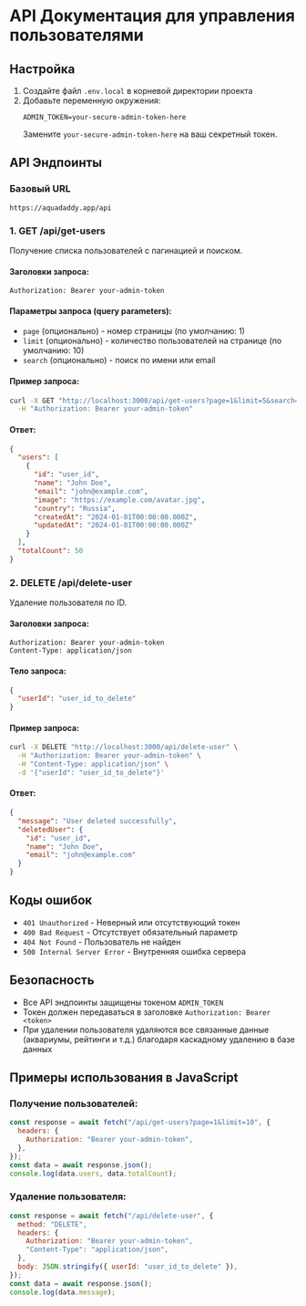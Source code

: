 # API Документация для управления пользователями

## Настройка

1. Создайте файл `.env.local` в корневой директории проекта
2. Добавьте переменную окружения:
   ```
   ADMIN_TOKEN=your-secure-admin-token-here
   ```
   Замените `your-secure-admin-token-here` на ваш секретный токен.

## API Эндпоинты

### Базовый URL

```
https://aquadaddy.app/api
```

### 1. GET /api/get-users

Получение списка пользователей с пагинацией и поиском.

#### Заголовки запроса:

```
Authorization: Bearer your-admin-token
```

#### Параметры запроса (query parameters):

- `page` (опционально) - номер страницы (по умолчанию: 1)
- `limit` (опционально) - количество пользователей на странице (по умолчанию: 10)
- `search` (опционально) - поиск по имени или email

#### Пример запроса:

```bash
curl -X GET "http://localhost:3000/api/get-users?page=1&limit=5&search=john" \
  -H "Authorization: Bearer your-admin-token"
```

#### Ответ:

```json
{
  "users": [
    {
      "id": "user_id",
      "name": "John Doe",
      "email": "john@example.com",
      "image": "https://example.com/avatar.jpg",
      "country": "Russia",
      "createdAt": "2024-01-01T00:00:00.000Z",
      "updatedAt": "2024-01-01T00:00:00.000Z"
    }
  ],
  "totalCount": 50
}
```

### 2. DELETE /api/delete-user

Удаление пользователя по ID.

#### Заголовки запроса:

```
Authorization: Bearer your-admin-token
Content-Type: application/json
```

#### Тело запроса:

```json
{
  "userId": "user_id_to_delete"
}
```

#### Пример запроса:

```bash
curl -X DELETE "http://localhost:3000/api/delete-user" \
  -H "Authorization: Bearer your-admin-token" \
  -H "Content-Type: application/json" \
  -d '{"userId": "user_id_to_delete"}'
```

#### Ответ:

```json
{
  "message": "User deleted successfully",
  "deletedUser": {
    "id": "user_id",
    "name": "John Doe",
    "email": "john@example.com"
  }
}
```

## Коды ошибок

- `401 Unauthorized` - Неверный или отсутствующий токен
- `400 Bad Request` - Отсутствует обязательный параметр
- `404 Not Found` - Пользователь не найден
- `500 Internal Server Error` - Внутренняя ошибка сервера

## Безопасность

- Все API эндпоинты защищены токеном `ADMIN_TOKEN`
- Токен должен передаваться в заголовке `Authorization: Bearer <token>`
- При удалении пользователя удаляются все связанные данные (аквариумы, рейтинги и т.д.) благодаря каскадному удалению в базе данных

## Примеры использования в JavaScript

### Получение пользователей:

```javascript
const response = await fetch("/api/get-users?page=1&limit=10", {
  headers: {
    Authorization: "Bearer your-admin-token",
  },
});
const data = await response.json();
console.log(data.users, data.totalCount);
```

### Удаление пользователя:

```javascript
const response = await fetch("/api/delete-user", {
  method: "DELETE",
  headers: {
    Authorization: "Bearer your-admin-token",
    "Content-Type": "application/json",
  },
  body: JSON.stringify({ userId: "user_id_to_delete" }),
});
const data = await response.json();
console.log(data.message);
```
